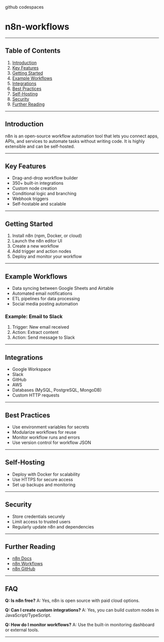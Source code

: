 github codespaces
# n8n-workflows

---

## Table of Contents
1. [Introduction](#introduction)
2. [Key Features](#key-features)
3. [Getting Started](#getting-started)
4. [Example Workflows](#example-workflows)
5. [Integrations](#integrations)
6. [Best Practices](#best-practices)
7. [Self-Hosting](#self-hosting)
8. [Security](#security)
9. [Further Reading](#further-reading)

---

## Introduction
n8n is an open-source workflow automation tool that lets you connect apps, APIs, and services to automate tasks without writing code. It is highly extensible and can be self-hosted.

---

## Key Features
- Drag-and-drop workflow builder
- 350+ built-in integrations
- Custom node creation
- Conditional logic and branching
- Webhook triggers
- Self-hostable and scalable

---

## Getting Started
1. Install n8n (npm, Docker, or cloud)
2. Launch the n8n editor UI
3. Create a new workflow
4. Add trigger and action nodes
5. Deploy and monitor your workflow

---

## Example Workflows
- Data syncing between Google Sheets and Airtable
- Automated email notifications
- ETL pipelines for data processing
- Social media posting automation

### Example: Email to Slack
1. Trigger: New email received
2. Action: Extract content
3. Action: Send message to Slack

---

## Integrations
- Google Workspace
- Slack
- GitHub
- AWS
- Databases (MySQL, PostgreSQL, MongoDB)
- Custom HTTP requests

---

## Best Practices
- Use environment variables for secrets
- Modularize workflows for reuse
- Monitor workflow runs and errors
- Use version control for workflow JSON

---

## Self-Hosting
- Deploy with Docker for scalability
- Use HTTPS for secure access
- Set up backups and monitoring

---

## Security
- Store credentials securely
- Limit access to trusted users
- Regularly update n8n and dependencies

---

## Further Reading
- [n8n Docs](https://docs.n8n.io/)
- [n8n Workflows](https://n8n.io/workflows/)
- [n8n GitHub](https://github.com/n8n-io/n8n)

---

## FAQ
**Q: Is n8n free?**
A: Yes, n8n is open source with paid cloud options.

**Q: Can I create custom integrations?**
A: Yes, you can build custom nodes in JavaScript/TypeScript.

**Q: How do I monitor workflows?**
A: Use the built-in monitoring dashboard or external tools.

---
